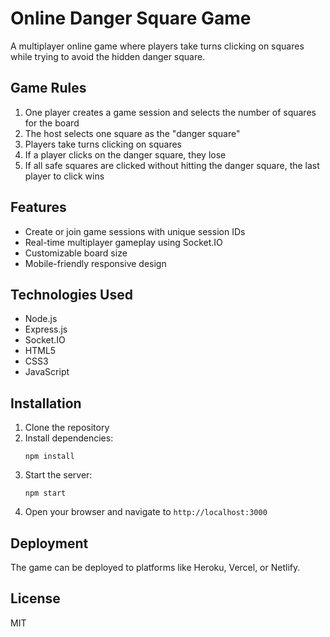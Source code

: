 # Online Danger Square Game

A multiplayer online game where players take turns clicking on squares while trying to avoid the hidden danger square.

## Game Rules

1. One player creates a game session and selects the number of squares for the board
2. The host selects one square as the "danger square"
3. Players take turns clicking on squares
4. If a player clicks on the danger square, they lose
5. If all safe squares are clicked without hitting the danger square, the last player to click wins

## Features

- Create or join game sessions with unique session IDs
- Real-time multiplayer gameplay using Socket.IO
- Customizable board size
- Mobile-friendly responsive design

## Technologies Used

- Node.js
- Express.js
- Socket.IO
- HTML5
- CSS3
- JavaScript

## Installation

1. Clone the repository
2. Install dependencies:
   ```
   npm install
   ```
3. Start the server:
   ```
   npm start
   ```
4. Open your browser and navigate to `http://localhost:3000`

## Deployment

The game can be deployed to platforms like Heroku, Vercel, or Netlify.

## License

MIT
